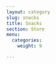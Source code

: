 ```yaml
---
layout: category
slug: snacks
title: Snacks
section: Store
menu:
  categories:
    weight: 9

---
```

